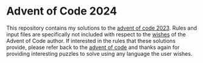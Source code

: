 # Advent of Code 2024

This repository contains my solutions to the
[advent of code 2023](https://adventofcode.com/2024).  Rules and input files
are specifically not included with respect to the
[wishes](https://adventofcode.com/2024/about) of the Advent of Code author. If
interested in the rules that these solutions provide, please refer back to the
[advent of code](https://adventofcode.com) and thanks again for providing
interesting puzzles to solve using any language the user wishes.

